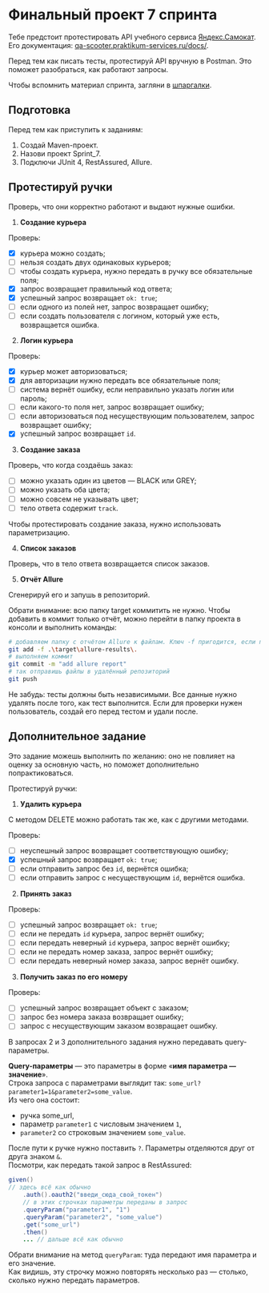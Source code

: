 # Финальный проект 7 спринта
Тебе предстоит протестировать API учебного сервиса [Яндекс.Самокат](https://qa-scooter.praktikum-services.ru/). Его документация: [qa-scooter.praktikum-services.ru/docs/]().

Перед тем как писать тесты, протестируй API вручную в Postman. Это поможет разобраться, как работают запросы.

Чтобы вспомнить материал спринта, загляни в [шпаргалки](https://praktikum.notion.site/API-9229b699ce7041e38a4f03ea7a777e81).

## Подготовка
Перед тем как приступить к заданиям:
1. Создай Maven-проект.
2. Назови проект Sprint_7.
3. Подключи JUnit 4, RestAssured, Allure.

## Протестируй ручки
Проверь, что они корректно работают и выдают нужные ошибки.
1. **Создание курьера**

Проверь:
- [x] курьера можно создать;
- [ ] нельзя создать двух одинаковых курьеров;
- [ ] чтобы создать курьера, нужно передать в ручку все обязательные поля;
- [x] запрос возвращает правильный код ответа;
- [x] успешный запрос возвращает `ok: true`;
- [ ] если одного из полей нет, запрос возвращает ошибку;
- [ ] если создать пользователя с логином, который уже есть, возвращается ошибка.

2. **Логин курьера**

Проверь:
- [x] курьер может авторизоваться;
- [x] для авторизации нужно передать все обязательные поля;
- [ ] система вернёт ошибку, если неправильно указать логин или пароль;
- [ ] если какого-то поля нет, запрос возвращает ошибку;
- [ ] если авторизоваться под несуществующим пользователем, запрос возвращает ошибку;
- [x] успешный запрос возвращает `id`.

3. **Создание заказа**

Проверь, что когда создаёшь заказ:
- [ ] можно указать один из цветов — BLACK или GREY;
- [ ] можно указать оба цвета;
- [ ] можно совсем не указывать цвет;
- [ ] тело ответа содержит `track`.

Чтобы протестировать создание заказа, нужно использовать параметризацию.

4. **Список заказов**

Проверь, что в тело ответа возвращается список заказов.

5. **Отчёт Allure**

Сгенерируй его и запушь в репозиторий.

Обрати внимание: всю папку target коммитить не нужно. Чтобы добавить в коммит только отчёт, можно перейти в папку проекта в консоли и выполнить команды:
```BASH
# добавляем папку с отчётом Allure к файлам. Ключ -f пригодится, если папка target указана в .gitignore
git add -f .\target\allure-results\.
# выполняем коммит
git commit -m "add allure report"
# так отправишь файлы в удалённый репозиторий
git push
```
Не забудь: тесты должны быть независимыми. Все данные нужно удалять после того, как тест выполнится. Если для проверки нужен пользователь, создай его перед тестом и удали после.

## **Дополнительное задание**
Это задание можешь выполнить по желанию: оно не повлияет на оценку за основную часть, но поможет дополнительно попрактиковаться.

Протестируй ручки:
1. **Удалить курьера**

С методом DELETE можно работать так же, как с другими методами.

Проверь:
- [ ] неуспешный запрос возвращает соответствующую ошибку;
- [x] успешный запрос возвращает `ok: true`;
- [ ] если отправить запрос без `id`, вернётся ошибка;
- [ ] если отправить запрос с несуществующим `id`, вернётся ошибка.

2. **Принять заказ**

Проверь:
- [ ] успешный запрос возвращает `ok: true`;
- [ ] если не передать `id` курьера, запрос вернёт ошибку;
- [ ] если передать неверный `id` курьера, запрос вернёт ошибку;
- [ ] если не передать номер заказа, запрос вернёт ошибку;
- [ ] если передать неверный номер заказа, запрос вернёт ошибку.

3. **Получить заказ по его номеру**

Проверь:
- [ ] успешный запрос возвращает объект с заказом;
- [ ] запрос без номера заказа возвращает ошибку;
- [ ] запрос с несуществующим заказом возвращает ошибку.

В запросах 2 и 3 дополнительного задания нужно передавать query-параметры.

**Query-параметры** — это параметры в форме «**имя параметра — значение**».\
Строка запроса с параметрами выглядит так: `some_url?parameter1=1&parameter2=some_value`.\
Из чего она состоит:
* ручка some_url,
* параметр `parameter1` с числовым значением `1`,
* `parameter2` со строковым значением `some_value`.

После пути к ручке нужно поставить `?`. Параметры отделяются друг от друга знаком `&`.\
Посмотри, как передать такой запрос в RestAssured:
```JAVA
given()
// здесь всё как обычно
    .auth().oauth2("введи_сюда_свой_токен")
    // в этих строчках параметры переданы в запрос
    .queryParam("parameter1", "1")
    .queryParam("parameter2", "some_value")
    .get("some_url")
    .then() 
    ... // дальше всё как обычно
```
Обрати внимание на метод `queryParam`: туда передают имя параметра и его значение.\
Как видишь, эту строчку можно повторять несколько раз — столько, сколько нужно передать параметров.

